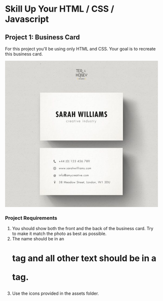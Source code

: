 # Skill Up Your HTML / CSS / Javascript

## Project 1: Business Card
For this project you'll be using only HTML and CSS.  Your goal is to recreate this business card.

![business-card-example](https://github.com/PaperNathan/skill-up/blob/master/project-01/assets/business-card-example.jpg)

### Project Requirements
1. You should show both the front and the back of the business card.  Try to make it match the photo as best as possible.
2. The name should be in an <h1> tag and all other text should be in a <p> tag.
3. Use the icons provided in the assets folder.